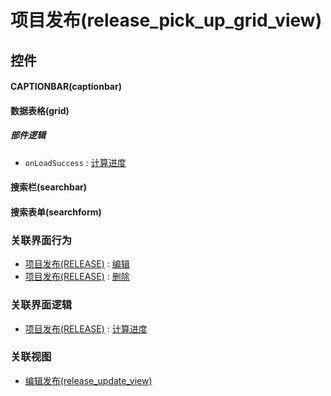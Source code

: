 # 项目发布(release_pick_up_grid_view)  <!-- {docsify-ignore-all} -->



## 控件
#### CAPTIONBAR(captionbar)
#### 数据表格(grid)

##### 部件逻辑
* `onLoadSuccess` : [计算进度](module/ProjMgmt/release/uilogic/cal_schedule)
#### 搜索栏(searchbar)
#### 搜索表单(searchform)


### 关联界面行为
  * [项目发布(RELEASE)](module/ProjMgmt/release) : [编辑](module/ProjMgmt/release#界面行为)
  * [项目发布(RELEASE)](module/ProjMgmt/release) : [删除](module/ProjMgmt/release#界面行为)

### 关联界面逻辑
  * [项目发布(RELEASE)](module/ProjMgmt/release) : [计算进度](module/ProjMgmt/release/uilogic/cal_schedule)

### 关联视图
  * [编辑发布(release_update_view)](app/view/release_update_view)

<script>
 const { createApp } = Vue
  createApp({
    data() {
      return {

      }
    }
  }).use(ElementPlus).mount('#app')
</script>
